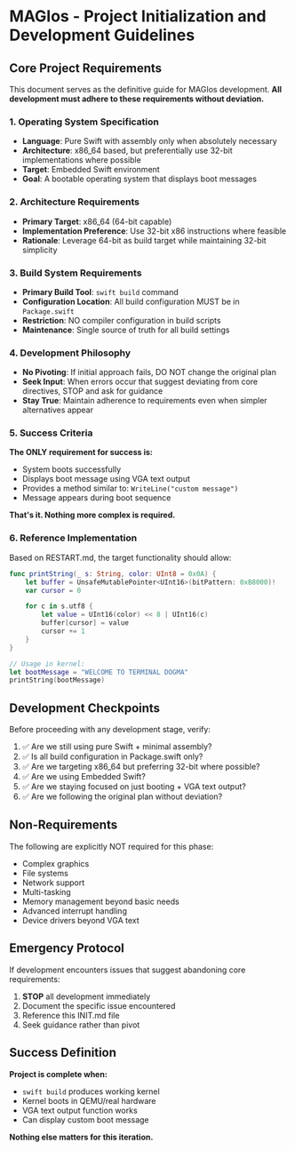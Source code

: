 # MAGIos - Project Initialization and Development Guidelines

## Core Project Requirements

This document serves as the definitive guide for MAGIos development. **All development must adhere to these requirements without deviation.**

### 1. Operating System Specification

- **Language**: Pure Swift with assembly only when absolutely necessary
- **Architecture**: x86_64 based, but preferentially use 32-bit implementations where possible
- **Target**: Embedded Swift environment
- **Goal**: A bootable operating system that displays boot messages

### 2. Architecture Requirements

- **Primary Target**: x86_64 (64-bit capable)
- **Implementation Preference**: Use 32-bit x86 instructions where feasible
- **Rationale**: Leverage 64-bit as build target while maintaining 32-bit simplicity

### 3. Build System Requirements

- **Primary Build Tool**: `swift build` command
- **Configuration Location**: All build configuration MUST be in `Package.swift`
- **Restriction**: NO compiler configuration in build scripts
- **Maintenance**: Single source of truth for all build settings

### 4. Development Philosophy

- **No Pivoting**: If initial approach fails, DO NOT change the original plan
- **Seek Input**: When errors occur that suggest deviating from core directives, STOP and ask for guidance
- **Stay True**: Maintain adherence to requirements even when simpler alternatives appear

### 5. Success Criteria

**The ONLY requirement for success is:**

- System boots successfully
- Displays boot message using VGA text output
- Provides a method similar to: `WriteLine("custom message")`
- Message appears during boot sequence

**That's it. Nothing more complex is required.**

### 6. Reference Implementation

Based on RESTART.md, the target functionality should allow:

```swift
func printString(_ s: String, color: UInt8 = 0x0A) {
    let buffer = UnsafeMutablePointer<UInt16>(bitPattern: 0xB8000)!
    var cursor = 0

    for c in s.utf8 {
        let value = UInt16(color) << 8 | UInt16(c)
        buffer[cursor] = value
        cursor += 1
    }
}

// Usage in kernel:
let bootMessage = "WELCOME TO TERMINAL DOGMA"
printString(bootMessage)
```

## Development Checkpoints

Before proceeding with any development stage, verify:

1. ✅ Are we still using pure Swift + minimal assembly?
2. ✅ Is all build configuration in Package.swift only?
3. ✅ Are we targeting x86_64 but preferring 32-bit where possible?
4. ✅ Are we using Embedded Swift?
5. ✅ Are we staying focused on just booting + VGA text output?
6. ✅ Are we following the original plan without deviation?

## Non-Requirements

The following are explicitly NOT required for this phase:

- Complex graphics
- File systems
- Network support
- Multi-tasking
- Memory management beyond basic needs
- Advanced interrupt handling
- Device drivers beyond VGA text

## Emergency Protocol

If development encounters issues that suggest abandoning core requirements:

1. **STOP** all development immediately
2. Document the specific issue encountered
3. Reference this INIT.md file
4. Seek guidance rather than pivot

## Success Definition

**Project is complete when:**

- `swift build` produces working kernel
- Kernel boots in QEMU/real hardware
- VGA text output function works
- Can display custom boot message

**Nothing else matters for this iteration.**
